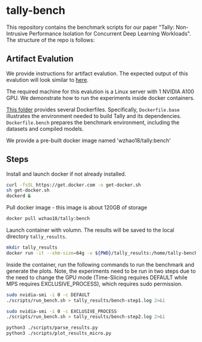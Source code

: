 # tally-bench

This repository contains the benchmark scripts for our paper "Tally: Non-Intrusive Performance Isolation for Concurrent Deep Learning Workloads". The structure of the repo is follows: 

## Artifact Evalution
We provide instructions for artifact evalution. The expected output of this evalution will look similar to [here](https://github.com/tally-project/tally-bench/tree/master/tally_results).

The required machine for this evalution is a Linux server with 1 NVIDIA A100 GPU. We demonstrate how to run the experiments inside docker containers.

[This folder](https://github.com/tally-project/tally-bench/tree/master/docker) provides several Dockerfiles. Specifically, `Dockerfile.base` illustrates the environment needed to build Tally and its dependencies. `Dockerfile.bench` prepares the benchmark environment, including the datasets and compiled models.

We provide a pre-built docker image named 'wzhao18/tally:bench'

## Steps

Install and launch docker if not already installed.
```bash
curl -fsSL https://get.docker.com -o get-docker.sh
sh get-docker.sh
dockerd &
```

Pull docker image - this image is about 120GB of storage
```bash
docker pull wzhao18/tally:bench
```

Launch container with volumn. The results will be saved to the local directory `tally_results`.
```bash
mkdir tally_results
docker run -it --shm-size=64g -v ${PWD}/tally_results:/home/tally-bench/tally_results wzhao18/tally:bench /bin/bash
```

Inside the container, run the following commands to run the benchmark and generate the plots.
Note, the experiments need to be run in two steps due to the need to change the GPU mode (Time-Slicing requires DEFAULT while MPS requires EXCLUSIVE_PROCESS), which requires sudo permission.
```bash
sudo nvidia-smi -i 0 -c DEFAULT
./scripts/run_bench.sh > tally_results/bench-step1.log 2>&1

sudo nvidia-smi -i 0 -c EXCLUSIVE_PROCESS
./scripts/run_bench.sh > tally_results/bench-step2.log 2>&1

python3 ./scripts/parse_results.py
python3 ./scripts/plot_results_micro.py
```





